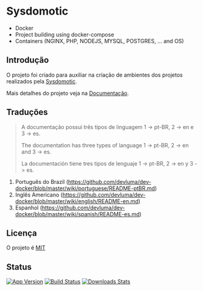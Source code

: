 # Sysdomotic
* Docker
* Project building using docker-compose
* Containers (NGINX, PHP, NODEJS, MYSQL, POSTGRES, ... and OS)

## Introdução

O projeto foi criado para auxiliar na criação de ambientes dos projetos realizados pela [Sysdomotic](https://www.sysdomotic.com.br).

Mais detalhes do projeto veja na [Documentação][wiki].

## Traduções

> A documentação possui três tipos de linguagem 1 -> pt-BR, 2 -> en e 3 -> es.
> 
> The documentation has three types of language 1 -> pt-BR, 2 -> en and 3 -> es.
> 
> La documentación tiene tres tipos de lenguaje 1 -> pt-BR, 2 -> en y 3 -> es.

1. Português do Brazil (<https://github.com/devluma/dev-docker/blob/master/wiki/portuguese/README-ptBR.md>)
2. Inglês Americano (<https://github.com/devluma/dev-docker/blob/master/wiki/english/README-en.md>)
3. Espanhol (<https://github.com/devluma/dev-docker/blob/master/wiki/spanish/README-es.md>)

## Licença

O projeto é [MIT](https://choosealicense.com/licenses/mit/)

## Status

[![App Version][version-image]][version-url]
[![Build Status][travis-image]][travis-github-url]
[![Downloads Stats][version-download-image]][version-download]

<!-- Markdown link & img dfn's -->
[version-image]: https://img.shields.io/badge/app-1.0.0-brightgreen?style=flat-square
[version-url]: https://github.com/devluma/dev-docker/releases
[version-download-image]: https://img.shields.io/badge/download-1.0.0-blue?style=flat-square
[version-download]: https://github.com/devluma/dev-docker/archive/master.zip
[travis-image]: https://img.shields.io/badge/build-passing-green?style=flat-square
[travis-github-url]: https://travis-ci.org/github/devluma/dev-docker
[travis-bitbucket-url]: https://travis-ci.org/bitbucket/sysdomoticbr/docker
[wiki]: https://github.com/devluma/dev-docker/wiki